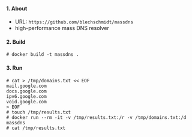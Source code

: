 #### 1. About

- URL: `https://github.com/blechschmidt/massdns`
- high-performance mass DNS resolver


#### 2. Build
```
# docker build -t massdns .
```

#### 3. Run
```
# cat > /tmp/domains.txt << EOF
mail.google.com
docs.google.com
ipv6.google.com
void.google.com
> EOF
# touch /tmp/results.txt
# docker run --rm -it -v /tmp/results.txt:/r -v /tmp/domains.txt:/d massdns
# cat /tmp/results.txt
```
